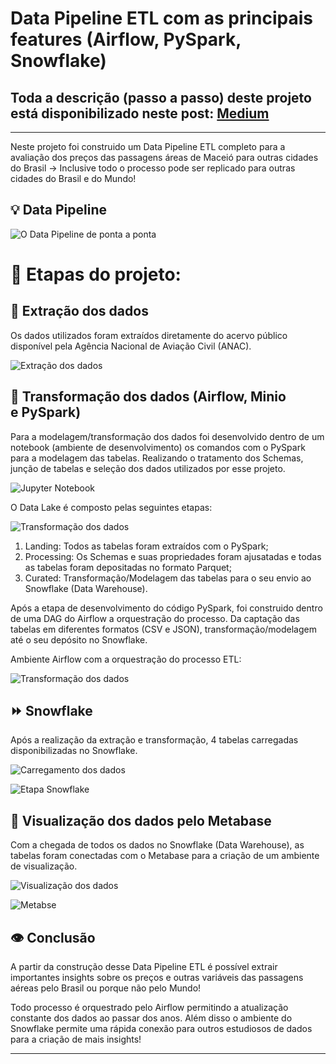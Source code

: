 # Data Pipeline ETL com as principais features (Airflow, PySpark, Snowflake)
## Toda a descrição (passo a passo) deste projeto está disponibilizado neste post: [Medium]()

---

Neste projeto foi construido um Data Pipeline ETL completo para a avaliação dos preços das passagens áreas de Maceió para outras cidades do Brasil → Inclusive todo o processo pode ser replicado para outras cidades do Brasil e do Mundo!

## :bulb: Data Pipeline

![O Data Pipeline de ponta a ponta](img/dataPipeline.png)

# :memo: Etapas do projeto:
## :scroll: Extração dos dados

Os dados utilizados foram extraídos diretamente do acervo público disponível pela Agência Nacional de Aviação Civil (ANAC).

![Extração dos dados](img/precoPassagensAereas.png)

## :file_folder: Transformação dos dados (Airflow, Minio e PySpark)

Para a modelagem/transformação dos dados foi desenvolvido dentro de um notebook (ambiente de desenvolvimento) os comandos com o PySpark para a modelagem das tabelas. Realizando o tratamento dos Schemas, junção de tabelas e seleção dos dados utilizados por esse projeto.

![Jupyter Notebook](img/notebookJupyter.png)

O Data Lake é composto pelas seguintes etapas:

![Transformação dos dados](img/passagensAereasProjectTransform.png)

1. Landing: Todos as tabelas foram extraídos com o PySpark;
2. Processing: Os Schemas e suas propriedades foram ajusatadas e todas as tabelas foram depositadas no formato Parquet;
3. Curated: Transformação/Modelagem das tabelas para o seu envio ao Snowflake (Data Warehouse).

Após a etapa de desenvolvimento do código PySpark, foi construido dentro de uma DAG do Airflow a orquestração do processo. Da captação das tabelas em diferentes formatos (CSV e JSON), transformação/modelagem até o seu depósito no Snowflake.

Ambiente Airflow com a orquestração do processo ETL:

![Transformação dos dados](img/airflow.png)

## :fast_forward: Snowflake

Após a realização da extração e transformação, 4 tabelas carregadas disponibilizadas no Snowflake.

![Carregamento dos dados](img/passagensAereasProjectLoading.png)

![Etapa Snowflake](img/snowflake.png)

## :rocket: Visualização dos dados pelo Metabase

Com a chegada de todos os dados no Snowflake (Data Warehouse), as tabelas foram conectadas com o Metabase para a criação de um ambiente de visualização.

![Visualização dos dados](img/passagensAereasProjectVisualisation.png)

![Metabse](img/metabase.png)

## :eye: Conclusão

A partir da construção desse Data Pipeline ETL é possível extrair importantes insights sobre os preços e outras variáveis das passagens aéreas pelo Brasil ou porque não pelo Mundo!

Todo processo é orquestrado pelo Airflow permitindo a atualização constante dos dados ao passar dos anos. Além disso o ambiente do Snowflake permite uma rápida conexão para outros estudiosos de dados para a criação de mais insights!

---
